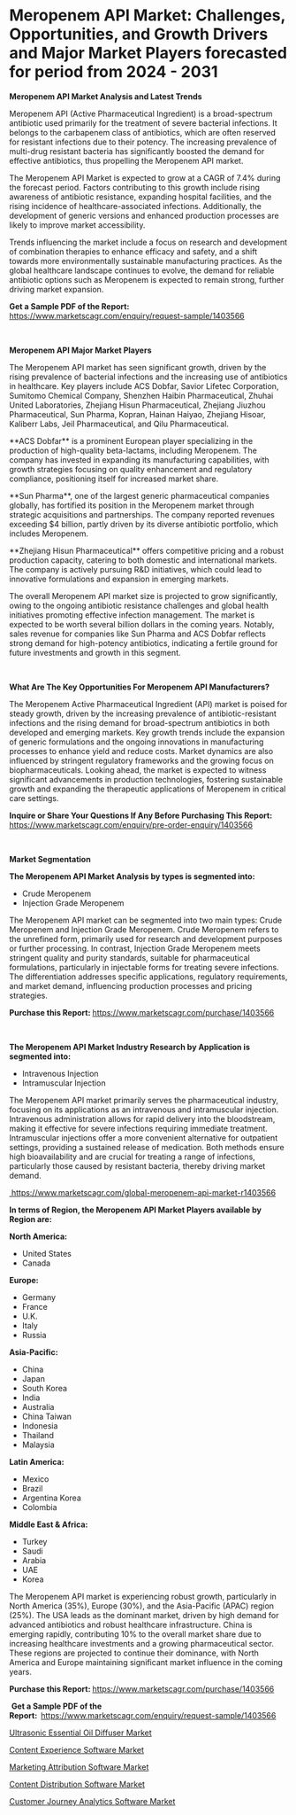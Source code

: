 <p><h1>Meropenem API Market: Challenges, Opportunities, and Growth Drivers and Major Market Players forecasted for period from 2024 - 2031</h1></p><p><strong>Meropenem API Market Analysis and Latest Trends</strong></p>
<p><p>Meropenem API (Active Pharmaceutical Ingredient) is a broad-spectrum antibiotic used primarily for the treatment of severe bacterial infections. It belongs to the carbapenem class of antibiotics, which are often reserved for resistant infections due to their potency. The increasing prevalence of multi-drug resistant bacteria has significantly boosted the demand for effective antibiotics, thus propelling the Meropenem API market.</p><p>The Meropenem API Market is expected to grow at a CAGR of 7.4% during the forecast period. Factors contributing to this growth include rising awareness of antibiotic resistance, expanding hospital facilities, and the rising incidence of healthcare-associated infections. Additionally, the development of generic versions and enhanced production processes are likely to improve market accessibility. </p><p>Trends influencing the market include a focus on research and development of combination therapies to enhance efficacy and safety, and a shift towards more environmentally sustainable manufacturing practices. As the global healthcare landscape continues to evolve, the demand for reliable antibiotic options such as Meropenem is expected to remain strong, further driving market expansion.</p></p>
<p><strong>Get a Sample PDF of the Report:&nbsp;</strong> <a href="https://www.marketscagr.com/enquiry/request-sample/1403566?utm_campaign=1576&utm_medium=2&utm_source=Github&utm_content=ia&utm_term=23102024&utm_id=meropenem-api">https://www.marketscagr.com/enquiry/request-sample/1403566</a></p>
<p>&nbsp;</p>
<p><strong>Meropenem API Major Market Players</strong></p>
<p><p>The Meropenem API market has seen significant growth, driven by the rising prevalence of bacterial infections and the increasing use of antibiotics in healthcare. Key players include ACS Dobfar, Savior Lifetec Corporation, Sumitomo Chemical Company, Shenzhen Haibin Pharmaceutical, Zhuhai United Laboratories, Zhejiang Hisun Pharmaceutical, Zhejiang Jiuzhou Pharmaceutical, Sun Pharma, Kopran, Hainan Haiyao, Zhejiang Hisoar, Kaliberr Labs, Jeil Pharmaceutical, and Qilu Pharmaceutical.</p><p>**ACS Dobfar** is a prominent European player specializing in the production of high-quality beta-lactams, including Meropenem. The company has invested in expanding its manufacturing capabilities, with growth strategies focusing on quality enhancement and regulatory compliance, positioning itself for increased market share.</p><p>**Sun Pharma**, one of the largest generic pharmaceutical companies globally, has fortified its position in the Meropenem market through strategic acquisitions and partnerships. The company reported revenues exceeding $4 billion, partly driven by its diverse antibiotic portfolio, which includes Meropenem.</p><p>**Zhejiang Hisun Pharmaceutical** offers competitive pricing and a robust production capacity, catering to both domestic and international markets. The company is actively pursuing R&D initiatives, which could lead to innovative formulations and expansion in emerging markets.</p><p>The overall Meropenem API market size is projected to grow significantly, owing to the ongoing antibiotic resistance challenges and global health initiatives promoting effective infection management. The market is expected to be worth several billion dollars in the coming years. Notably, sales revenue for companies like Sun Pharma and ACS Dobfar reflects strong demand for high-potency antibiotics, indicating a fertile ground for future investments and growth in this segment.</p></p>
<p>&nbsp;</p>
<p><strong>What Are The Key Opportunities For Meropenem API Manufacturers?</strong></p>
<p><p>The Meropenem Active Pharmaceutical Ingredient (API) market is poised for steady growth, driven by the increasing prevalence of antibiotic-resistant infections and the rising demand for broad-spectrum antibiotics in both developed and emerging markets. Key growth trends include the expansion of generic formulations and the ongoing innovations in manufacturing processes to enhance yield and reduce costs. Market dynamics are also influenced by stringent regulatory frameworks and the growing focus on biopharmaceuticals. Looking ahead, the market is expected to witness significant advancements in production technologies, fostering sustainable growth and expanding the therapeutic applications of Meropenem in critical care settings.</p></p>
<p><strong>Inquire or Share Your Questions If Any Before Purchasing This Report:</strong> <a href="https://www.marketscagr.com/enquiry/pre-order-enquiry/1403566?utm_campaign=1576&utm_medium=2&utm_source=Github&utm_content=ia&utm_term=23102024&utm_id=meropenem-api">https://www.marketscagr.com/enquiry/pre-order-enquiry/1403566</a></p>
<p>&nbsp;</p>
<p><strong>Market Segmentation</strong></p>
<p><strong>The Meropenem API Market Analysis by types is segmented into:</strong></p>
<p><ul><li>Crude Meropenem</li><li>Injection Grade Meropenem</li></ul></p>
<p><p>The Meropenem API market can be segmented into two main types: Crude Meropenem and Injection Grade Meropenem. Crude Meropenem refers to the unrefined form, primarily used for research and development purposes or further processing. In contrast, Injection Grade Meropenem meets stringent quality and purity standards, suitable for pharmaceutical formulations, particularly in injectable forms for treating severe infections. The differentiation addresses specific applications, regulatory requirements, and market demand, influencing production processes and pricing strategies.</p></p>
<p><strong>Purchase this Report:&nbsp;</strong><a href="https://www.marketscagr.com/purchase/1403566?utm_campaign=1576&utm_medium=2&utm_source=Github&utm_content=ia&utm_term=23102024&utm_id=meropenem-api">https://www.marketscagr.com/purchase/1403566</a></p>
<p>&nbsp;</p>
<p><strong>The Meropenem API Market Industry Research by Application is segmented into:</strong></p>
<p><ul><li>Intravenous Injection</li><li>Intramuscular Injection</li></ul></p>
<p><p>The Meropenem API market primarily serves the pharmaceutical industry, focusing on its applications as an intravenous and intramuscular injection. Intravenous administration allows for rapid delivery into the bloodstream, making it effective for severe infections requiring immediate treatment. Intramuscular injections offer a more convenient alternative for outpatient settings, providing a sustained release of medication. Both methods ensure high bioavailability and are crucial for treating a range of infections, particularly those caused by resistant bacteria, thereby driving market demand.</p></p>
<p><a href="https://www.marketscagr.com/global-meropenem-api-market-r1403566?utm_campaign=1576&utm_medium=2&utm_source=Github&utm_content=ia&utm_term=23102024&utm_id=meropenem-api">&nbsp;https://www.marketscagr.com/global-meropenem-api-market-r1403566</a></p>
<p><strong>In terms of Region, the Meropenem API Market Players available by Region are:</strong></p>
<p>
    <p> <strong> North America: </strong>
        <ul>
            <li>United States</li>
            <li>Canada</li>
        </ul>
        </p> 
    <p> <strong> Europe: </strong>
        <ul>
            <li>Germany</li>
            <li>France</li>
            <li>U.K.</li>
            <li>Italy</li>
            <li>Russia</li>
        </ul>
        </p> 
    <p> <strong> Asia-Pacific: </strong>
        <ul>
            <li>China</li>
            <li>Japan</li>
            <li>South Korea</li>
            <li>India</li>
            <li>Australia</li>
            <li>China Taiwan</li>
            <li>Indonesia</li>
            <li>Thailand</li>
            <li>Malaysia</li>
        </ul>
        </p> 
    <p> <strong> Latin America: </strong>
        <ul>
            <li>Mexico</li>
            <li>Brazil</li>
            <li>Argentina Korea</li>
            <li>Colombia</li>
        </ul>
        </p> 
    <p> <strong> Middle East & Africa: </strong>
        <ul>
            <li>Turkey</li>
            <li>Saudi</li>
            <li>Arabia</li>
            <li>UAE</li>
            <li>Korea</li>
        </ul>
    </p>
    </p>
<p><p>The Meropenem API market is experiencing robust growth, particularly in North America (35%), Europe (30%), and the Asia-Pacific (APAC) region (25%). The USA leads as the dominant market, driven by high demand for advanced antibiotics and robust healthcare infrastructure. China is emerging rapidly, contributing 10% to the overall market share due to increasing healthcare investments and a growing pharmaceutical sector. These regions are projected to continue their dominance, with North America and Europe maintaining significant market influence in the coming years.</p></p>
<p><strong>Purchase this Report: </strong><a href="https://www.marketscagr.com/purchase/1403566?utm_campaign=1576&utm_medium=2&utm_source=Github&utm_content=ia&utm_term=23102024&utm_id=meropenem-api">https://www.marketscagr.com/purchase/1403566</a></p>
<p>&nbsp;<strong>Get a Sample PDF of the Report:&nbsp;&nbsp;</strong><a href="https://www.marketscagr.com/enquiry/request-sample/1403566?utm_campaign=1576&utm_medium=2&utm_source=Github&utm_content=ia&utm_term=23102024&utm_id=meropenem-api">https://www.marketscagr.com/enquiry/request-sample/1403566</a></p>
<p><strong></strong></p>
<p><p><a href="https://issuu.com/reportprime-2/docs/ultrasonic-essential-oil-diffuser-m_7662d059d9dfb5?utm_campaign=1576&utm_medium=2&utm_source=Github&utm_content=ia&utm_term=23102024&utm_id=meropenem-api">Ultrasonic Essential Oil Diffuser Market</a></p><p><a href="https://www.linkedin.com/pulse/evolution-content-experience-software-market-key-shifts-from-zzhkc?utm_campaign=1576&utm_medium=2&utm_source=Github&utm_content=ia&utm_term=23102024&utm_id=meropenem-api">Content Experience Software Market</a></p><p><a href="https://www.linkedin.com/pulse/marketing-attribution-software-market-industry-landscape-growth-ivnpc?utm_campaign=1576&utm_medium=2&utm_source=Github&utm_content=ia&utm_term=23102024&utm_id=meropenem-api">Marketing Attribution Software Market</a></p><p><a href="https://www.linkedin.com/pulse/content-distribution-software-industry-sector-market-dynamics-ewwec?utm_campaign=1576&utm_medium=2&utm_source=Github&utm_content=ia&utm_term=23102024&utm_id=meropenem-api">Content Distribution Software Market</a></p><p><a href="https://www.linkedin.com/pulse/customer-journey-analytics-software-industry-insights-ydcrc?utm_campaign=1576&utm_medium=2&utm_source=Github&utm_content=ia&utm_term=23102024&utm_id=meropenem-api">Customer Journey Analytics Software Market</a></p></p>